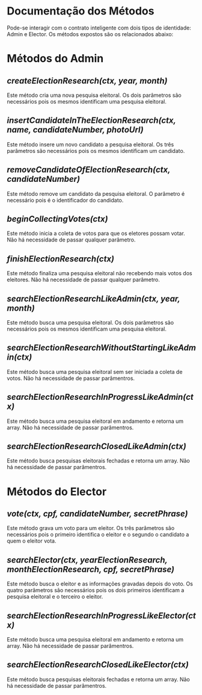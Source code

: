 # __Documentação dos Métodos__
Pode-se interagir com o contrato inteligente com dois tipos de identidade: Admin e Elector. Os métodos expostos são os relacionados abaixo:

# Métodos do Admin
## _createElectionResearch(ctx, year, month)_
Este método cria uma nova pesquisa eleitoral. Os dois parâmetros são necessários pois os mesmos identificam uma pesquisa eleitoral.

## _insertCandidateInTheElectionResearch(ctx, name, candidateNumber, photoUrl)_
Este método insere um novo candidato a pesquisa eleitoral. Os três parâmetros são necessários pois os mesmos identificam um candidato.

## _removeCandidateOfElectionResearch(ctx, candidateNumber)_
Este método remove um candidato da pesquisa eleitoral. O parâmetro é necessário pois é o identificador do candidato.

## _beginCollectingVotes(ctx)_
Este método inicia a coleta de votos para que os eletores possam votar. Não há necessidade de passar qualquer parâmetro.

## _finishElectionResearch(ctx)_
Este método finaliza uma pesquisa eleitoral não recebendo mais votos dos eleitores. Não há necessidade de passar qualquer parâmetro.

## _searchElectionResearchLikeAdmin(ctx, year, month)_
Este método busca uma pesquisa eleitoral. Os dois parâmetros são necessários pois os mesmos identificam uma pesquisa eleitoral.

## _searchElectionResearchWithoutStartingLikeAdmin(ctx)_
Este método busca uma pesquisa eleitoral sem ser iniciada a coleta de votos. Não há necessidade de passar parâmentros.

## _searchElectionResearchInProgressLikeAdmin(ctx)_
Este método busca uma pesquisa eleitoral em andamento e retorna um array. Não há necessidade de passar parâmentros.

## _searchElectionResearchClosedLikeAdmin(ctx)_
Este método busca pesquisas eleitorais fechadas e retorna um array. Não há necessidade de passar parâmentros.

# Métodos do Elector
## _vote(ctx, cpf, candidateNumber, secretPhrase)_
Este método grava um voto para um eleitor. Os três parâmetros são necessários pois o primeiro identifica o eleitor e o segundo o candidato a quem o eleitor vota.

## _searchElector(ctx, yearElectionResearch, monthElectionResearch, cpf, secretPhrase)_
Este método busca o eleitor e as informações gravadas depois do voto. Os quatro parâmetros são necessários pois os dois primeiros identificam a pesquisa eleitoral e o terceiro o eleitor.

## _searchElectionResearchInProgressLikeElector(ctx)_
Este método busca uma pesquisa eleitoral em andamento e retorna um array. Não há necessidade de passar parâmentros.

## _searchElectionResearchClosedLikeElector(ctx)_
Este método busca pesquisas eleitorais fechadas e retorna um array. Não há necessidade de passar parâmentros.